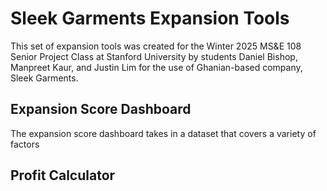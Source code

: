 # Sleek Garments Expansion Tools
This set of expansion tools was created for the Winter 2025 MS&E 108 Senior Project Class at Stanford University by students Daniel Bishop, Manpreet Kaur, and Justin Lim for the use of Ghanian-based company, Sleek Garments.

## Expansion Score Dashboard
The expansion score dashboard takes in a dataset that covers a variety of factors

## Profit Calculator